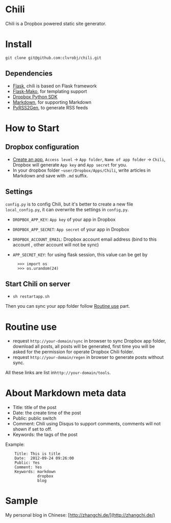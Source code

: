 Chili
=====
Chili is a Dropbox powered static site generator.

# Install
`git clone git@github.com:clvrobj/chili.git`

## Dependencies
* [Flask](http://flask.pocoo.org/), chili is based on Flask framework
* [Flask-Mako](http://packages.python.org/Flask-Mako/), for templating support
* [Dropbox Python SDK](https://www.dropbox.com/developers/reference/sdk)
* [Markdown](http://pypi.python.org/pypi/Markdown), for supporting Markdown
* [PyRSS2Gen](http://pypi.python.org/pypi/PyRSS2Gen), to generate RSS feeds

# How to Start

## Dropbox configuration
* [Create an app](https://www.dropbox.com/developers/apps), `Access level` → `App folder`, `Name of app folder` → `Chili`, Dropbox will generate `App key` and `App secret` for you.
* In your dropbox folder `~user/Dropbox/Apps/Chili`, write articles in Markdown and save with `.md` suffix.

## Settings
`config.py` is to config Chili, but it's better to create a new file `local_config.py`, it can overwrite the settings in `config,py`.

* `DROPBOX_APP_KEY`: `App key` of your app in Dropbox
* `DROPBOX_APP_SECRET`: `App secret` of your app in Dropbox
* `DROPBOX_ACCOUNT_EMAIL`: Dropbox account email address (bind to this account , other account will not be sync)
* `APP_SECRET_KEY`: for using flask session, this value can be get by

		>>> import os
		>>> os.urandom(24)

## Start Chili on server
* `sh restartapp.sh`

Then you can sync your app folder follow [Routine use](#routine-use) part.

# Routine use
* request `http://your-domain/sync` in browser to sync Dropbox app folder, download all posts, all posts will be generated,     first time you will be asked for the permission for operate Dropbox Chili folder.
* request `http://your-domain/regen` in browser to generate posts without sync.

All these links are list in`http://your-domain/tools`.

# About Markdown meta data
* Title: title of the post
* Date: the create time of the post
* Public: public switch
* Comment: Chili using Disqus to support comments, comments will not shown if set to off.
* Keywords: the tags of the post

Example:

		Title: This is title
		Date:  2012-09-24 09:26:00
		Public: Yes
		Comment: Yes
		Keywords: markdown
                  dropbox
                  blog


# Sample
My personal blog in Chinese: [http://zhangchi.de/](http://zhangchi.de/)